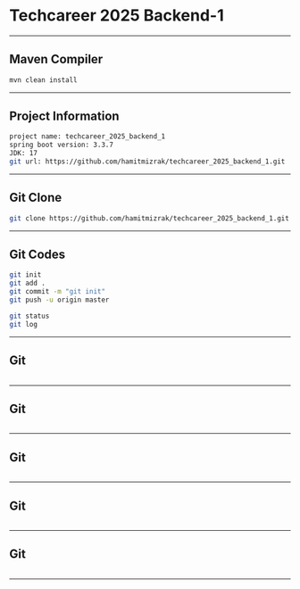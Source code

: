 # Techcareer 2025 Backend-1
---

## Maven Compiler
```sh 
mvn clean install
```
---


## Project Information
```sh 
project name: techcareer_2025_backend_1
spring boot version: 3.3.7
JDK: 17
git url: https://github.com/hamitmizrak/techcareer_2025_backend_1.git
```
---

## Git Clone
```sh 
git clone https://github.com/hamitmizrak/techcareer_2025_backend_1.git 
```
---

## Git Codes
```sh 
git init
git add .
git commit -m "git init"
git push -u origin master

git status
git log
```
---


## Git
```sh 
```
---

## Git
```sh 
```
---

## Git
```sh 
```
---

## Git
```sh 
```
---

## Git
```sh 
```
---

